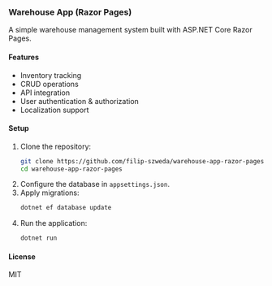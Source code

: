  ### Warehouse App (Razor Pages)  
  
 A simple warehouse management system built with ASP.NET Core Razor Pages.  
  
 #### Features  
 - Inventory tracking  
 - CRUD operations  
 - API integration  
 - User authentication & authorization  
 - Localization support  
  
 #### Setup  
 1. Clone the repository:  
    ```sh  
    git clone https://github.com/filip-szweda/warehouse-app-razor-pages.git  
    cd warehouse-app-razor-pages  
    ```  
 2. Configure the database in `appsettings.json`.  
 3. Apply migrations:  
    ```sh  
    dotnet ef database update  
    ```  
 4. Run the application:  
    ```sh  
    dotnet run  
    ```  
  
 #### License  
 MIT  
